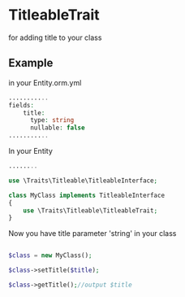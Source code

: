 TitleableTrait
==============

for adding title to your class

Example
-------
in your Entity.orm.yml
```php
...........
fields:
    title:
      type: string
      nullable: false
...........
```

In your Entity
```php
........

use \Traits\Titleable\TitleableInterface;

class MyClass implements TitleableInterface
{
	use \Traits\Titleable\TitleableTrait;
}

```

Now you have title parameter 'string' in your class
```php

$class = new MyClass();

$class->setTitle($title);

$class->getTitle();//output $title

```
